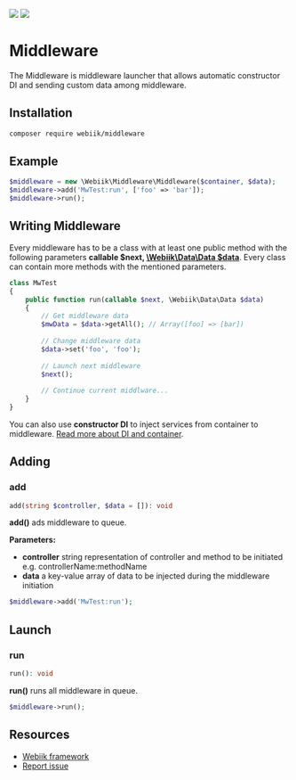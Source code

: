 <p align="left">
<img src="https://img.shields.io/packagist/l/webiik/webiik.svg"/>
<img src="https://img.shields.io/badge/dependencies-2-brightgreen.svg"/>
</p>

Middleware
==========
The Middleware is middleware launcher that allows automatic constructor DI and sending custom data among middleware. 

Installation
------------
```bash
composer require webiik/middleware
```

Example
-------
```php
$middleware = new \Webiik\Middleware\Middleware($container, $data);
$middleware->add('MwTest:run', ['foo' => 'bar']);
$middleware->run();
```
Writing Middleware
------------------
Every middleware has to be a class with at least one public method with the following parameters **callable $next, [\Webiik\Data\Data $data][4]**. Every class can contain more methods with the mentioned parameters.
```php
class MwTest
{
    public function run(callable $next, \Webiik\Data\Data $data)
    {
        // Get middleware data
        $mwData = $data->getAll(); // Array([foo] => [bar])
         
        // Change middleware data 
        $data->set('foo', 'foo');
        
        // Launch next middleware
        $next();
        
        // Continue current middlware...
    }
}
```
You can also use **constructor DI** to inject services from container to middleware. [Read more about DI and container][3]. 

Adding
------
### add
```php
add(string $controller, $data = []): void
```
**add()** ads middleware to queue.

**Parameters:** 
* **controller** string representation of controller and method to be initiated e.g. controllerName:methodName
* **data** a key-value array of data to be injected during the middleware initiation 
```php
$middleware->add('MwTest:run');
```

Launch
------
### run
```php
run(): void
```
**run()** runs all middleware in queue.
```php
$middleware->run();
```

Resources
---------
* [Webiik framework][1]
* [Report issue][2]

[1]: https://github.com/webiik/webiik
[2]: https://github.com/webiik/components/issues
[3]: ../Container/README.md
[4]: ../Data/README.md

